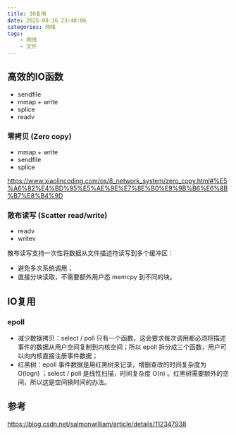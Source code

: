 ```yaml
---
title: IO复用
date: 2025-08-16 23:40:06
categories: 网络
tags:
    - 网络
    - 文件
---
```


## 高效的IO函数

- sendfile
- mmap + write
- splice
- readv

### 零拷贝 (Zero copy)

- mmap + write
- sendfile
- splice

https://www.xiaolincoding.com/os/8_network_system/zero_copy.html#%E5%A6%82%E4%BD%95%E5%AE%9E%E7%8E%B0%E9%9B%B6%E6%8B%B7%E8%B4%9D

### 散布读写 (Scatter read/write)

- readv
- writev

散布读写支持一次性将数据从文件描述符读写到多个缓冲区：

- 避免多次系统调用；
- 直接分块读取，不需要额外用户态 memcpy 到不同的块。




## IO复用

### epoll

- 减少数据拷贝：select / poll 只有一个函数，这会要求每次调用都必须将描述事件的数据从用户空间复制到内核空间；所以 epoll 拆分成三个函数，用户可以向内核直接注册事件数据；
- 红黑树：epoll 事件数据是用红黑树来记录，增删查改的时间复杂度为 O(logn) ；select / poll 是线性扫描，时间复杂度 O(n) 。红黑树需要额外的空间，所以这是空间换时间的办法。

## 参考

https://blog.csdn.net/salmonwilliam/article/details/112347938